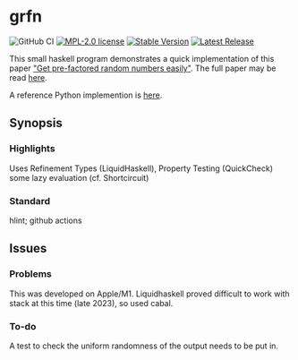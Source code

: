 # grfn
![GitHub CI](https://img.shields.io/github/actions/workflow/status/threeeyedgod/GRFN/ci.yml)
 [![MPL-2.0 license](https://img.shields.io/badge/license-MPL--2.0-blue.svg)](https://github.com/threeeyedgod/GRFN/blob/main/LICENSE)
[![Stable Version](https://img.shields.io/github/v/tag/ThreeEyedGod/GRFN)](https://img.shields.io/github/v/tag/ThreeEyedGod/grfn)
[![Latest Release](https://img.shields.io/github/v/release/ThreeEyedGod/GRFN?color=%233D9970)](https://img.shields.io/github/v/release/ThreeEyedGod/grfn?color=%233D9970)


This small haskell program demonstrates a quick implementation of this paper ["Get pre-factored random numbers easily"](https://twitter.com/michael_nielsen/status/1724854680990486780?s=20). The full paper may be read [here](https://link.springer.com/content/pdf/10.1007/s00145-003-0051-5.pdf).

A reference Python implemention is [here](https://www.johndcook.com/blog/2023/11/17/factored-random-numbers/).

Synopsis
---------
### Highlights
Uses Refinement Types (LiquidHaskell), Property Testing (QuickCheck) some lazy evaluation (cf. Shortcircuit)

### Standard
hlint; github actions 

Issues
-------
### Problems
This was developed on Apple/M1. Liquidhaskell proved difficult to work with stack at this time (late 2023), so used cabal. 

### To-do
A test to check the uniform randomness of the output needs to be put in. 



